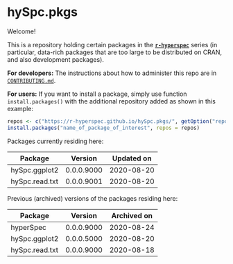 # hySpc.pkgs

Welcome!

This is a repository holding certain packages in the [**`r-hyperspec`**](https://r-hyperspec.github.io/) series (in particular, data-rich packages that are too large to be distributed on CRAN, and also development packages).

**For developers:** The instructions about how to administer this repo are in [`CONTRIBUTING.md`](https://github.com/r-hyperspec/hySpc.pkgs/blob/gh-pages/CONTRIBUTING.md).

**For users:** If you want to install a package, simply use function `install.packages()` with the additional repository added as shown in this example:

```r
repos <- c("https://r-hyperspec.github.io/hySpc.pkgs/", getOption("repos"))
install.packages("name_of_package_of_interest", repos = repos)
```

Packages currently residing here:

Package       | Version       | Updated on    
------------- | ------------- | ------------- 
hySpc.ggplot2 | 0.0.0.9000 | 2020-08-20
hySpc.read.txt | 0.0.0.9001 | 2020-08-20

Previous (archived) versions of the packages residing here: 

Package       | Version       | Archived on   
------------- | ------------- | ------------- 
hyperSpec | 0.0.0.9000 | 2020-08-24
hySpc.ggplot2 | 0.0.0.5000 | 2020-08-20
hySpc.read.txt | 0.0.0.9000 | 2020-08-18
